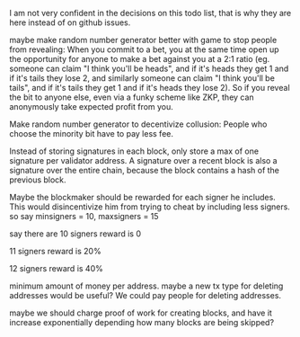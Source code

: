 I am not very confident in the decisions on this todo list, that is why they are here instead of on github issues. 

maybe make random number generator better with game to stop people from revealing:
When you commit to a bet, you at the same time open up the opportunity for anyone to make a bet against you at a 2:1 ratio (eg. someone can claim "I think you'll be heads", and if it's heads they get 1 and if it's tails they lose 2, and similarly someone can claim "I think you'll be tails", and if it's tails they get 1 and if it's heads they lose 2). So if you reveal the bit to anyone else, even via a funky scheme like ZKP, they can anonymously take expected profit from you.

Make random number generator to decentivize collusion:
People who choose the minority bit have to pay less fee.

Instead of storing signatures in each block, only store a max of one signature per validator address. A signature over a recent block is also a signature over the entire chain, because the block contains a hash of the previous block.

Maybe the blockmaker should be rewarded for each signer he includes. This would disincentivize him from trying to cheat by including less signers.
so say minsigners = 10, maxsigners = 15

say there are 10 signers
reward is 0

11 signers
reward is 20%

12 signers
reward is 40%

minimum amount of money per address. maybe a new tx type for deleting addresses would be useful? We could pay people for deleting addresses.

maybe we should charge proof of work for creating blocks, and have it increase exponentially depending how many blocks are being skipped?
